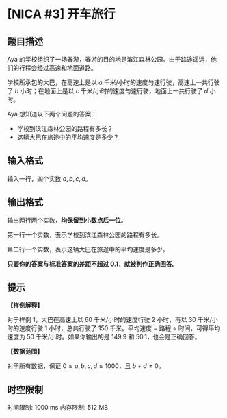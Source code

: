 # [NICA #3] 开车旅行

## 题目描述

Aya 的学校组织了一场春游，春游的目的地是滨江森林公园。由于路途遥远，他们的行程会经过高速和地面道路。

学校所承包的大巴，在高速上是以 $a$ 千米/小时的速度匀速行驶，高速上一共行驶了 $b$ 小时；在地面上是以 $c$ 千米/小时的速度匀速行驶，地面上一共行驶了 $d$ 小时。

Aya 想知道以下两个问题的答案：
- 学校到滨江森林公园的路程有多长？
- 这辆大巴在旅途中的平均速度是多少？

## 输入格式

输入一行，四个实数 $a,b,c,d$。

## 输出格式

输出两行两个实数，**均保留到小数点后一位**。

第一行一个实数，表示学校到滨江森林公园的路程有多长。

第二行一个实数，表示这辆大巴在旅途中的平均速度是多少。

**只要你的答案与标准答案的差距不超过 $0.1$，就被判作正确回答。**

## 提示

**【样例解释】**

对于样例 $1$，大巴在高速上以 $60$ 千米/小时的速度行驶 $2$ 小时，再以 $30$ 千米/小时的速度行驶 $1$ 小时，总共行驶了 $150$ 千米。平均速度 $=$ 路程 $\div$ 时间，可得平均速度为 $50$ 千米/小时。如果你输出的是 $149.9$ 和 $50.1$，也会是正确回答。

**【数据范围】**

对于所有数据，保证 $0 \leq a,b,c,d \leq 1000$，且 $b+d \neq 0$。

## 时空限制

时间限制: 1000 ms
内存限制: 512 MB
